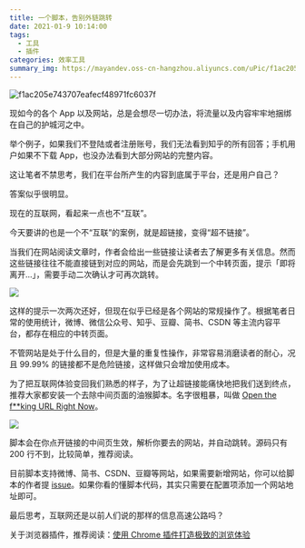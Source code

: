 ```yaml
---
title: 一个脚本，告别外链跳转
date: 2021-01-9 10:14:00
tags: 
  - 工具
  - 插件
categories: 效率工具
summary_img: https://mayandev.oss-cn-hangzhou.aliyuncs.com/uPic/f1ac205e743707eafecf48971fc6037f.jpg
---
```


![f1ac205e743707eafecf48971fc6037f](https://mayandev.oss-cn-hangzhou.aliyuncs.com/uPic/f1ac205e743707eafecf48971fc6037f.jpg)

现如今的各个 App 以及网站，总是会想尽一切办法，将流量以及内容牢牢地捆绑在自己的护城河之中。

举个例子，如果我们不登陆或者注册账号，我们无法看到知乎的所有回答；手机用户如果不下载 App，也没办法看到大部分网站的完整内容。

这让笔者不禁思考，我们在平台所产生的内容到底属于平台，还是用户自己？

答案似乎很明显。

现在的互联网，看起来一点也不“互联”。

今天要讲的也是一个不“互联”的案例，就是超链接，变得“超不链接”。

当我们在网站阅读文章时，作者会给出一些链接让读者去了解更多有关信息。然而这些链接往往不能直接链到对应的网站，而是会先跳到一个中转页面，提示「即将离开...」，需要手动二次确认才可再次跳转。

![](https://mayandev.oss-cn-hangzhou.aliyuncs.com/uPic/image-20210109091314521.png)



这样的提示一次两次还好，但现在似乎已经是各个网站的常规操作了。根据笔者日常的使用统计，微博、微信公众号、知乎、豆瓣、简书、CSDN 等主流内容平台，都存在相应的中转页面。

不管网站是处于什么目的，但是大量的重复性操作，非常容易消磨读者的耐心，况且 99.99% 的链接都不是危险链接，这样做只会增加使用成本。

为了把互联网体验变回我们熟悉的样子，为了让超链接能痛快地把我们送到终点，推荐大家都安装一个去除中间页面的油猴脚本。名字很粗暴，叫做 [Open the f**king URL Right Now](https://shorten.pro/14)。

![](https://mayandev.oss-cn-hangzhou.aliyuncs.com/uPic/url-right-now.png)

脚本会在你点开链接的中间页生效，解析你要去的网站，并自动跳转。源码只有 200 行不到，比较简单，推荐阅读。

目前脚本支持微博、简书、CSDN、豆瓣等网站，如果需要新增网站，你可以给脚本的作者提 [issue](https://shorten.pro/13)。如果你看的懂脚本代码，其实只需要在配置项添加一个网站地址即可。

最后思考，互联网还是以前人们说的那样的信息高速公路吗？

关于浏览器插件，推荐阅读：[使用 Chrome 插件打造极致的浏览体验](https://mp.weixin.qq.com/s/906h8X8wfnr9xOn5LkFzHw)